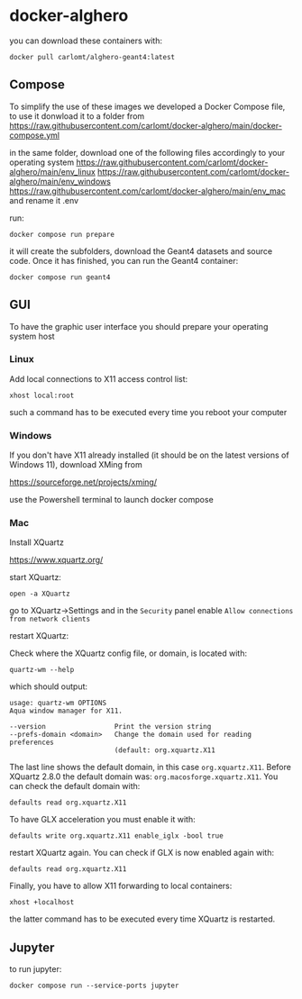 # docker-alghero

you can download these containers with:

`docker pull carlomt/alghero-geant4:latest`

## Compose

To simplify the use of these images we developed a Docker Compose file, to use it donwload it to a folder from
https://raw.githubusercontent.com/carlomt/docker-alghero/main/docker-compose.yml

in the same folder, download one of the following files accordingly to your operating system
https://raw.githubusercontent.com/carlomt/docker-alghero/main/env_linux
https://raw.githubusercontent.com/carlomt/docker-alghero/main/env_windows
https://raw.githubusercontent.com/carlomt/docker-alghero/main/env_mac
and rename it .env

run:

`docker compose run prepare`

it will create the subfolders, download the Geant4 datasets and source code. Once it has finished, you can run the Geant4 container:

`docker compose run geant4`

## GUI

To have the graphic user interface you should prepare your operating system host

### Linux
Add local connections to X11 access control list:

`xhost local:root`

such a command has to be executed every time you reboot your computer

### Windows
If you don't have X11 already installed (it should be on the latest versions of Windows 11), download XMing from

https://sourceforge.net/projects/xming/

use the Powershell terminal to launch docker compose

### Mac
Install XQuartz

https://www.xquartz.org/

start XQuartz:

`open -a XQuartz`

go to XQuartz->Settings and in the `Security` panel enable `Allow connections from network clients`

restart XQuartz:

Check where the XQuartz config file, or domain, is located with:

`quartz-wm --help`

which should output:
```
usage: quartz-wm OPTIONS
Aqua window manager for X11.

--version                 Print the version string
--prefs-domain <domain>   Change the domain used for reading preferences
                          (default: org.xquartz.X11
```
The last line shows the default domain, in this case `org.xquartz.X11`. Before XQuartz 2.8.0 the default domain was: `org.macosforge.xquartz.X11`.
You can check the default domain  with:
```
defaults read org.xquartz.X11
```
To have GLX acceleration you must enable it with:
```
defaults write org.xquartz.X11 enable_iglx -bool true
```
restart XQuartz again. You can check if GLX is now enabled again with:
```
defaults read org.xquartz.X11
```
Finally, you have to allow X11 forwarding to local containers:
```
xhost +localhost
```
the latter command has to be executed every time XQuartz is restarted.


## Jupyter

to run jupyter:
```
docker compose run --service-ports jupyter
```